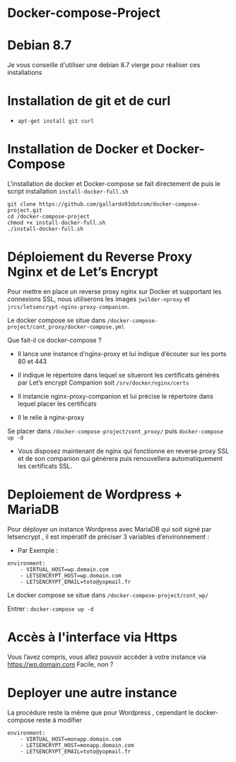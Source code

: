# Docker-compose-Project

# Debian 8.7 
Je vous conseille d'utiliser une debian 8.7 vierge pour réaliser ces installations

# Installation de git et de curl 

* `apt-get install git curl`

# Installation de Docker et Docker-Compose 

L'installation de docker et Docker-compose se fait directement de puis le script installation `install-docker-full.sh`

```
git clone https://github.com/gallardo93dotcom/docker-compose-project.git
cd /docker-compose-project
chmod +x install-docker-full.sh
./install-docker-full.sh 
```
 
# Déploiement du Reverse Proxy Nginx et de Let’s Encrypt

Pour mettre en place un reverse proxy nginx sur Docker et supportant les connexions SSL, nous utiliserons les images `jwilder-nproxy` et `jrcs/letsencrypt-nginx-proxy-companion`.

Le docker compose se situe dans `/docker-compose-project/cont_proxy/docker-compose.yml`

Que fait-il ce docker-compose ?
- Il lance une instance d'nginx-proxy et lui indique d’écouter sur les ports 80 et 443
- Il indique le répertoire dans lequel se situeront les certificats générés par Let’s encrypt Companion soit `/srv/docker/nginx/certs`

- Il instancie nginx-proxy-companion et lui précise le répertoire dans lequel placer les certificats 
- Il le relie à nginx-proxy

Se placer dans `/docker-compose-project/cont_proxy/`
puis `docker-compose up -d`

- Vous disposez maintenant de nginx qui fonctionne en reverse proxy SSL et de son companion qui génèrera puis renouvellera automatiquement les certificats SSL.

# Deploiement de Wordpress + MariaDB

Pour déployer un instance Wordpress avec MariaDB qui soit signé par letsencrypt , il est impératif de préciser 3 variables d’environnement : 

- Par Exemple :

```
environment:
    - VIRTUAL_HOST=wp.domain.com
    - LETSENCRYPT_HOST=wp.domain.com 
    - LETSENCRYPT_EMAIL=toto@yopmail.fr
```

Le docker compose se situe dans `/docker-compose-project/cont_wp/`

Entrer : `docker-compose up -d`

# Accès à l'interface via Https

Vous l’avez compris, vous allez pouvoir accéder à votre instance via https://wp.domain.com Facile, non ?

# Deployer une autre instance 

La procédure reste la même que pour Wordpress , cependant le docker-compose reste à modifier

```
environment:
    - VIRTUAL_HOST=monapp.domain.com
    - LETSENCRYPT_HOST=monapp.domain.com 
    - LETSENCRYPT_EMAIL=toto@yopmail.fr
```

